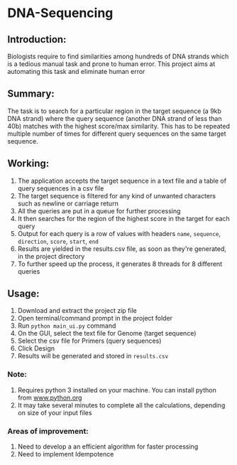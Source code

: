 # DNA-Sequencing

## Introduction: 
Biologists require to find similarities among hundreds of DNA strands which is a tedious manual task and prone to human error. This project 
aims at automating this task and eliminate human error

## Summary: 
The task is to search for a particular region in the target sequence (a 9kb DNA strand) where the query sequence (another DNA strand of less than 40b) matches with the highest score/max similarity. This has to be repeated multiple number of times for different query
sequences on the same target sequence.

## Working:
1. The application accepts the target sequence in a text file and a table of query sequences in a csv file
2. The target sequence is filtered for any kind of unwanted characters such as newline or carriage return
3. All the queries are put in a queue for further processing
4. It then searches for the region of the highest score in the target for each query
5. Output for each query is a row of values with headers ```name```, ```sequence```, ```direction```, ```score```, ```start```, ```end``` 
5. Results are yielded in the results.csv file, as soon as they're generated, in the project directory
6. To further speed up the process, it generates 8 threads for 8 different queries

## Usage:
1. Download and extract the project zip file
2. Open terminal/command prompt in the project folder
3. Run ```python main_ui.py``` command
4. On the GUI, select the text file for Genome (target sequence)
5. Select the csv file for Primers (query sequences)
6. Click Design
7. Results will be generated and stored in ```results.csv```

### Note: 
1. Requires python 3 installed on your machine. You can install python from www.python.org
2. It may take several minutes to complete all the calculations, depending on size of your input files

### Areas of improvement:
1. Need to develop a an efficient algorithm for faster processing
2. Need to implement Idempotence